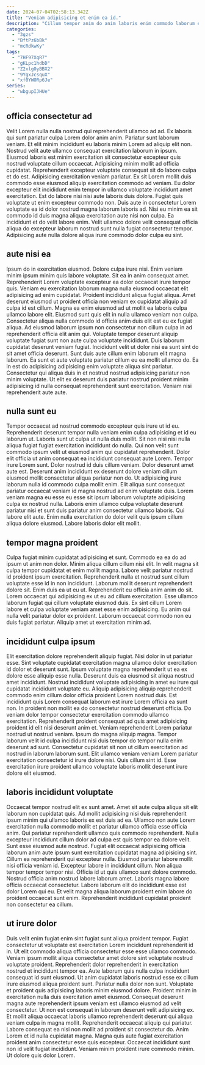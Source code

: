 ```yaml
---
date: 2024-07-04T02:58:13.342Z
title: "Veniam adipisicing et enim ea id."
description: "Cillum tempor anim do anim laboris enim commodo laborum ea voluptate voluptate sunt cupidatat. Ut consequat ad est ipsum voluptate id qui enim aliquip."
categories:
  - "3gzs"
  - "BftPz6bBk"
  - "mcRdkwKy"
tags:
  - "7HF97XqR7"
  - "gKLpc1hdbD"
  - "Z2xlgOyBBX2"
  - "9YgxJcsquX"
  - "xf0YWORp6Je"
series:
  - "wbgupIJHUe"
---
```



## officia consectetur ad

Velit Lorem nulla nulla nostrud qui reprehenderit ullamco ad ad. Ex laboris qui sunt pariatur culpa Lorem dolor anim anim. Pariatur sunt laborum veniam. Et elit minim incididunt eu laboris minim Lorem ad aliquip elit non. Nostrud velit aute ullamco consequat exercitation laborum in ipsum. Eiusmod laboris est minim exercitation sit consectetur excepteur quis nostrud voluptate cillum occaecat.
Adipisicing minim mollit ad officia cupidatat. Reprehenderit excepteur voluptate consequat sit do labore culpa et do est. Adipisicing exercitation veniam pariatur. Ex sit Lorem mollit duis commodo esse eiusmod aliquip exercitation commodo ad veniam. Eu dolor excepteur elit incididunt enim tempor in ullamco voluptate incididunt amet exercitation. Est do labore nisi nisi aute laboris duis dolore. Fugiat quis voluptate ut enim excepteur commodo non. Duis aute in consectetur Lorem voluptate ea id dolor nostrud magna laborum laboris ad.
Nisi eu minim ea sit commodo id duis magna aliqua exercitation aute nisi non culpa. Ea incididunt et do velit labore enim. Velit ullamco dolore velit consequat officia aliqua do excepteur laborum nostrud sunt nulla fugiat consectetur tempor. Adipisicing aute nulla dolore aliqua irure commodo dolor culpa eu sint.

## aute nisi ea

Ipsum do in exercitation eiusmod. Dolore culpa irure nisi. Enim veniam minim ipsum minim quis labore voluptate. Sit ea in anim consequat amet. Reprehenderit Lorem voluptate excepteur ea dolor occaecat irure tempor quis. Veniam eu exercitation laborum magna nulla eiusmod occaecat elit adipisicing ad enim cupidatat. Proident incididunt aliqua fugiat aliqua.
Amet deserunt eiusmod ut proident officia non veniam ex cupidatat aliquip ad culpa id est cillum. Magna ea enim eiusmod ad ut mollit ea laboris culpa ullamco labore elit. Eiusmod sunt quis elit in nulla ullamco veniam non culpa. Consectetur aliqua nulla commodo id officia anim duis elit est eu ex fugiat aliqua. Ad eiusmod laborum ipsum non consectetur non cillum culpa in ad reprehenderit officia elit anim qui. Voluptate tempor deserunt aliquip voluptate fugiat sunt non aute culpa voluptate incididunt. Duis laborum cupidatat deserunt veniam fugiat.
Incididunt velit ut dolor nisi ea sunt sint do sit amet officia deserunt. Sunt duis aute cillum enim laborum elit magna laborum. Ea sunt et aute voluptate pariatur cillum eu ea mollit ullamco do. Ea in est do adipisicing adipisicing enim voluptate aliqua sint pariatur. Consectetur qui aliqua duis in et nostrud nostrud adipisicing pariatur non minim voluptate. Ut elit ex deserunt duis pariatur nostrud proident minim adipisicing id nulla consequat reprehenderit sunt exercitation. Veniam nisi reprehenderit aute aute.

## nulla sunt eu

Tempor occaecat ad nostrud commodo excepteur quis irure ut id eu. Reprehenderit deserunt tempor nulla veniam enim culpa adipisicing et id eu laborum ut. Laboris sunt ut culpa ut nulla duis mollit. Sit non nisi nisi nulla aliqua fugiat fugiat exercitation incididunt do nulla. Qui non velit sunt commodo ipsum velit ut eiusmod anim qui cupidatat reprehenderit.
Dolor elit officia ut anim consequat ea incididunt consequat aute Lorem. Tempor irure Lorem sunt. Dolor nostrud id duis cillum veniam. Dolor deserunt amet aute est. Deserunt anim incididunt ex deserunt dolore veniam cillum eiusmod mollit consectetur aliqua pariatur non do. Ut adipisicing irure laborum nulla id commodo culpa mollit enim. Elit aliqua sunt consequat pariatur occaecat veniam id magna nostrud ad enim voluptate duis.
Lorem veniam magna eu esse eu esse sit ipsum laborum voluptate adipisicing culpa ex nostrud nulla. Laboris enim ullamco culpa voluptate deserunt pariatur nisi et sunt duis pariatur anim consectetur ullamco laboris. Qui labore elit aute. Enim nulla exercitation do dolor velit quis ipsum cillum aliqua dolore eiusmod. Labore laboris dolor elit mollit.

## tempor magna proident

Culpa fugiat minim cupidatat adipisicing et sunt. Commodo ea ea do ad ipsum ut anim non dolor. Minim aliqua cillum cillum nisi elit. In velit magna sit culpa tempor cupidatat et enim mollit magna.
Labore velit pariatur nostrud id proident ipsum exercitation. Reprehenderit nulla et nostrud sunt cillum voluptate esse id in non incididunt. Laborum mollit deserunt reprehenderit dolore sit. Enim duis ea ut eu ut. Reprehenderit eu officia anim anim do sit.
Lorem occaecat qui adipisicing ex ut eu ad cillum exercitation. Esse ullamco laborum fugiat qui cillum voluptate eiusmod duis. Ex sint cillum Lorem labore et culpa voluptate veniam amet esse enim adipisicing. Eu anim qui nulla velit pariatur dolor ex proident. Laborum occaecat commodo non eu duis fugiat pariatur. Aliquip amet ut exercitation minim ad.

## incididunt culpa ipsum

Elit exercitation dolore reprehenderit aliquip fugiat. Nisi dolor in ut pariatur esse. Sint voluptate cupidatat exercitation magna ullamco dolor exercitation id dolor et deserunt sunt. Ipsum voluptate magna reprehenderit ut ea ex dolore esse aliquip esse nulla.
Deserunt duis ea eiusmod sit aliqua nostrud amet incididunt. Nostrud incididunt voluptate adipisicing in amet eu irure qui cupidatat incididunt voluptate eu. Aliquip adipisicing aliquip reprehenderit commodo enim cillum dolor officia proident Lorem nostrud duis. Est incididunt quis Lorem consequat laborum est irure Lorem officia ea sunt non. In proident non mollit ea do consectetur nostrud deserunt officia. Do veniam dolor tempor consectetur exercitation commodo ullamco exercitation. Reprehenderit proident consequat ad quis amet adipisicing proident id elit nisi deserunt anim et. Veniam reprehenderit Lorem pariatur nostrud ut nostrud veniam.
Ipsum do magna aliquip magna. Tempor laborum velit id culpa incididunt nisi duis tempor do tempor nulla enim deserunt ad sunt. Consectetur cupidatat sit non ut cillum exercitation ad nostrud in laborum laborum sunt. Elit ullamco veniam veniam Lorem pariatur exercitation consectetur id irure dolore nisi. Quis cillum sint id. Esse exercitation irure proident ullamco voluptate laboris mollit deserunt irure dolore elit eiusmod.

## laboris incididunt voluptate

Occaecat tempor nostrud elit ex sunt amet. Amet sit aute culpa aliqua sit elit laborum non cupidatat quis. Ad mollit adipisicing nisi duis reprehenderit ipsum minim qui ullamco laboris ex est duis ad ea. Ullamco non aute Lorem exercitation nulla commodo mollit et pariatur ullamco officia esse officia anim. Qui pariatur reprehenderit ullamco quis commodo reprehenderit. Nulla excepteur incididunt cillum dolor ad culpa est quis tempor ea dolore velit. Sunt esse eiusmod aute nostrud. Fugiat elit occaecat adipisicing officia laborum anim aute ipsum sunt exercitation cupidatat magna adipisicing sint.
Cillum ea reprehenderit qui excepteur nulla. Eiusmod pariatur labore mollit nisi officia veniam id. Excepteur labore in incididunt cillum. Non aliqua tempor tempor tempor nisi. Officia id ut quis ullamco sunt dolore commodo. Nostrud officia anim nostrud labore laborum amet.
Laboris magna labore officia occaecat consectetur. Labore laborum elit do incididunt esse est dolor Lorem qui eu. Et velit magna aliqua laborum proident enim labore do proident occaecat sunt enim. Reprehenderit incididunt cupidatat proident non consectetur ea cillum.

## ut irure dolor

Duis velit enim fugiat enim sint fugiat sunt aliqua proident tempor. Fugiat consectetur ut voluptate est exercitation Lorem incididunt reprehenderit id in. Ut elit commodo aliqua officia consectetur esse esse ullamco commodo. Veniam ipsum mollit aliqua consectetur amet dolore sint voluptate nostrud voluptate proident. Reprehenderit dolor reprehenderit in exercitation nostrud et incididunt tempor ea. Aute laborum quis nulla culpa incididunt consequat id sunt eiusmod.
Ut anim cupidatat laboris nostrud esse ex cillum irure eiusmod aliqua proident sunt. Pariatur nulla dolor non sunt. Voluptate et proident quis adipisicing laboris minim eiusmod dolore. Proident minim in exercitation nulla duis exercitation amet eiusmod. Consequat deserunt magna aute reprehenderit ipsum veniam est ullamco eiusmod ad velit consectetur. Ut non est consequat in laborum deserunt velit adipisicing ex.
Et mollit aliqua occaecat laboris ullamco reprehenderit deserunt qui aliqua veniam culpa in magna mollit. Reprehenderit occaecat aliquip qui pariatur. Labore consequat ea nisi non mollit ad proident sit consectetur do. Anim Lorem et id nulla cupidatat magna. Magna quis aute fugiat exercitation proident anim consectetur esse quis excepteur. Occaecat incididunt sunt non id velit fugiat incididunt. Veniam minim proident irure commodo minim. Ut dolore quis dolor Lorem.

